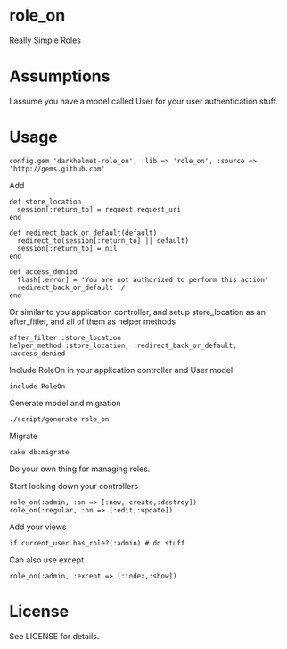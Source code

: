 # role_on

Really Simple Roles

# Assumptions

I assume you have a model called User for your user authentication stuff.

# Usage

    config.gem 'darkhelmet-role_on', :lib => 'role_on', :source => 'http://gems.github.com'

Add

    def store_location
      session[:return_to] = request.request_uri
    end

    def redirect_back_or_default(default)
      redirect_to(session[:return_to] || default)
      session[:return_to] = nil
    end

    def access_denied
      flash[:error] = 'You are not authorized to perform this action'
      redirect_back_or_default '/'
    end

Or similar to you application controller, and setup store_location as an after_fitler, and all of them as helper methods

    after_filter :store_location
    helper_method :store_location, :redirect_back_or_default, :access_denied

Include RoleOn in your application controller and User model

    include RoleOn

Generate model and migration

    ./script/generate role_on

Migrate

    rake db:migrate

Do your own thing for managing roles.

Start locking down your controllers

    role_on(:admin, :on => [:new,:create,:destroy])
    role_on(:regular, :on => [:edit,:update])

Add your views

    if current_user.has_role?(:admin) # do stuff

Can also use except

    role_on(:admin, :except => [:index,:show])

# License

See LICENSE for details.
